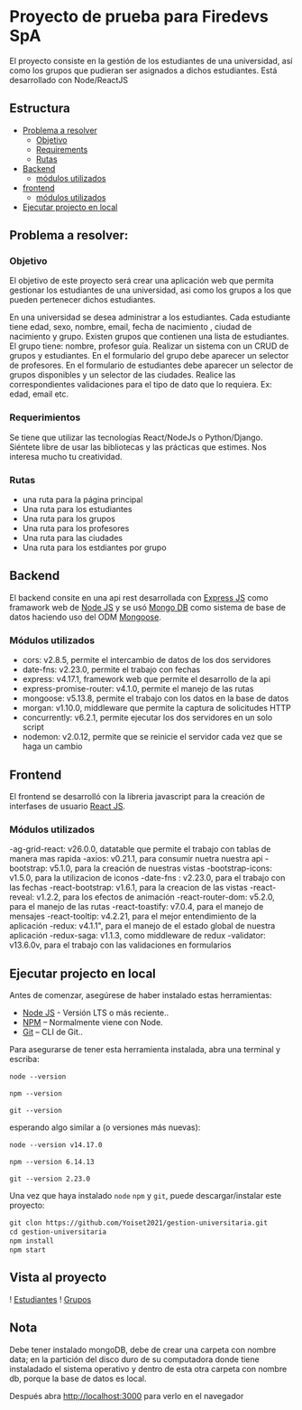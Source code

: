 # Proyecto de prueba para Firedevs SpA

El proyecto consiste en la gestión de los estudiantes de una universidad, así como los grupos que pudieran ser asignados a dichos estudiantes. Está desarrollado con Node/ReactJS

## Estructura

- [Problema a resolver](#problema-a-resolver)
  - [Objetivo](#objetivo)
  - [Requirements](#requirements)
  - [Rutas](#rutas)
- [Backend](#backend)
  - [módulos utilizados](#modulos-utilizados)
- [frontend](#frontend)
  - [módulos utilizados](#modulos-utilizados)
- [Ejecutar projecto en local](#ejecutar-projecto-en-local)

## Problema a resolver:

### Objetivo

El objetivo de este proyecto será crear una aplicación web que permita gestionar los estudiantes de una universidad, asi como los grupos a los que pueden pertenecer dichos estudiantes.

En una universidad se desea administrar a los estudiantes.
Cada estudiante tiene edad, sexo, nombre, email, fecha de nacimiento , ciudad de
nacimiento y grupo.
Existen grupos que contienen una lista de estudiantes. El grupo tiene: nombre, profesor guía.
Realizar un sistema con un CRUD de grupos y estudiantes.
En el formulario del grupo debe aparecer un selector de profesores.
En el formulario de estudiantes debe aparecer un selector de grupos disponibles y un
selector de las ciudades.
Realice las correspondientes validaciones para el tipo de dato que lo requiera. Ex: edad, email
etc.

### Requerimientos

Se tiene que utilizar las tecnologías React/NodeJs o Python/Django. Siéntete libre de usar las bibliotecas y las prácticas que estimes. Nos interesa mucho tu creatividad.

### Rutas

- una ruta para la página principal
- Una ruta para los estudiantes
- Una ruta para los grupos
- Una ruta para los profesores
- Una ruta para las ciudades
- Una ruta para los estdiantes por grupo

## Backend

El backend consite en una api rest desarrollada con [Express JS](https://expressjs.com/es) como framawork web de [Node JS](https://nodejs.org/en/) y se usó [Mongo DB](https://www.mongodb.com/es/) como sistema de base de datos haciendo uso del ODM [Mongoose](https://mongoosejs.com/).

### Módulos utilizados

- cors: v2.8.5, permite el intercambio de datos de los dos servidores
- date-fns: v2.23.0, permite el trabajo con fechas
- express: v4.17.1, framework web que permite el desarrollo de la api
- express-promise-router: v4.1.0, permite el manejo de las rutas
- mongoose: v5.13.8, permite el trabajo con los datos en la base de datos
- morgan: v1.10.0, middleware que permite la captura de solicitudes HTTP
- concurrently: v6.2.1, permite ejecutar los dos servidores en un solo script
- nodemon: v2.0.12, permite que se reinicie el servidor cada vez que se haga un cambio

## Frontend

El frontend se desarrolló con la libreria javascript para la creación de interfases de usuario [React JS](https://es.reactjs.org/).

### Módulos utilizados

-ag-grid-react: v26.0.0, datatable que permite el trabajo con tablas de manera mas rapida
-axios: v0.21.1, para consumir nuetra nuestra api
-bootstrap: v5.1.0, para la creación de nuestras vistas
-bootstrap-icons: v1.5.0, para la utilizacion de iconos
-date-fns : v2.23.0, para el trabajo con las fechas
-react-bootstrap: v1.6.1, para la creacion de las vistas
-react-reveal: v1.2.2, para los efectos de animación
-react-router-dom: v5.2.0, para el manejo de las rutas
-react-toastify: v7.0.4, para el manejo de mensajes
-react-tooltip: v4.2.21, para el mejor entendimiento de la aplicación
-redux: v4.1.1", para el manejo de el estado global de nuestra aplicación
-redux-saga: v1.1.3, como middleware de redux
-validator: v13.6.0v, para el trabajo con las validaciones en formularios

## Ejecutar projecto en local

Antes de comenzar, asegúrese de haber instalado estas herramientas:

- [Node JS](https://nodejs.org/en/) - Versión LTS o más reciente..
- [NPM](https://www.npmjs.com/) – Normalmente viene con Node.
- [Git](https://git-scm.com/) – CLI de Git..

Para asegurarse de tener esta herramienta instalada, abra una terminal y escriba:

```
node --version
```

```
npm --version
```

```
git --version
```

esperando algo similar a (o versiones más nuevas):

```
node --version v14.17.0
```

```
npm --version 6.14.13
```

```
git --version 2.23.0
```

Una vez que haya instalado `node` `npm` y `git`, puede descargar/instalar este proyecto:

```
git clon https://github.com/Yoiset2021/gestion-universitaria.git
cd gestion-universitaria
npm install
npm start
```

## Vista al proyecto

! [Estudiantes](<img alt="Estudiantes" src="https://github.com/Yoiset2021/gestion-universitaria/blob/master/frontend/public/img/estudintes.jpg" width="60%" eigth="40%"/>)
! [Grupos](https://github.com/Yoiset2021/gestion-universitaria/blob/master/frontend/public/img/grupos.jpg)

## Nota

Debe tener instalado mongoDB, debe de crear una carpeta con nombre data; en la partición del disco duro de su computadora donde tiene instaladado el sistema operativo y dentro de esta otra carpeta con nombre db, porque la base de datos es local.

Después abra [http://localhost:3000](http://localhost:3000) para verlo en el navegador
